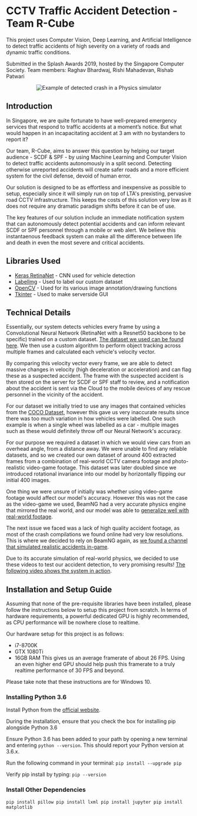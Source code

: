 # CCTV Traffic Accident Detection - Team R-Cube

This project uses Computer Vision, Deep Learning, and Artificial Intelligence to detect traffic accidents of high severity on a variety of roads and dynamic traffic conditions.

Submitted in the Splash Awards 2019, hosted by the Singapore Computer Society.
Team members: Raghav Bhardwaj, Rishi Mahadevan, Rishab Patwari

<p align = "center">
    <img src="readme_src/crash_detection1.png" alt="Example of detected crash in a Physics simulator">
</p>

## Introduction

In Singapore, we are quite fortunate to have well-prepared emergency services that respond to traffic accidents at a moment’s notice. But what would happen in an incapacitating accident at 3 am with no bystanders to report it?

Our team, R-Cube, aims to answer this question by helping our target audience - SCDF & SPF - by using Machine Learning and Computer Vision to detect traffic accidents autonomously in a split second. Detecting otherwise unreported accidents will create safer roads and a more efficient system for the civil defense, devoid of human error.

Our solution is designed to be as effortless and inexpensive as possible to setup, especially since it will simply run on top of LTA's prexisting, pervasive road CCTV infrastructure. This keeps the costs of this solution very low as it does not require any dramatic paradigm shifts before it can be of use.

The key features of our solution include an immediate notification system that can autonomously detect potential accidents and can inform relevant SCDF or SPF personnel through a mobile or web alert. We believe this instantaenous feedback system can make all the difference between life and death in even the most severe and critical accidents.

## Libraries Used

* [Keras RetinaNet](https://github.com/fizyr/keras-retinanet/blob/master/README.md) - CNN used for vehicle detection
* [LabelImg](https://github.com/tzutalin/labelImg) - Used to label our custom dataset
* [OpenCV](https://opencv.org/) - Used for its various image annotation/drawing functions
* [Tkinter](https://tkdocs.com/) - Used to make serverside GUI

## Technical Details

Essentially, our system detects vehicles every frame by using a Convolutional Neural Network (RetinaNet with a Resnet50 backbone to be specific) trained on a custom dataset. [The dataset we used can be found here](). We then use a custom algorithm to perform object tracking across multiple frames and calculated each vehicle's velocity vector.

By comparing this velocity vector every frame, we are able to detect massive changes in velocity (high deceleration or acceleration) and can flag these as a suspected accident. The frame with the suspected accident is then stored on the server for SCDF or SPF staff to review, and a notification about the accident is sent via the Cloud to the mobile devices of any rescue personnel in the vicinity of the accident.

For our dataset we initially tried to use any images that contained vehicles from the [COCO Dataset](http://cocodataset.org/#download), however this gave us very inaccurate results since there was too much variation in how vehicles were labelled. One such example is when a single wheel was labelled as a car - multiple images such as these would definitely throw off our Neural Network's accuracy.

For our purpose we required a dataset in which we would view cars from an overhead angle, from a distance away. We were unable to find any reliable datasets, and so we created our own dataset of around 400 extracted frames from a combination of real-world CCTV camera footage and photo-realistic video-game footage. This dataset was later doubled since we introduced rotational invariance into our model by horizontally flipping our initial 400 images.

One thing we were unsure of initially was whether using video-game footage would affect our model's accuracy. However this was not the case as the video-game we used, BeamNG had a very accurate physics engine that mirrored the real world, and our model was able to [generalize well with real-world footage]().

The next issue we faced was a lack of high quality accident footage, as most of the crash compilations we found online had very low resolutions. This is where we decided to rely on BeamNG again, as [we found a channel that simulated realistic accidents in-game](https://www.youtube.com/channel/UCWjlKMwc6zf_0UuHJWUhWOA). 

Due to its accurate simulation of real-world physics, we decided to use these videos to test our accident detection, to very promising results! [The following video shows the system in action]().

## Installation and Setup Guide

Assuming that none of the pre-requisite libraries have been installed, please follow the instructions below to setup this project from scratch. In terms of hardware requirements, a powerful dedicated GPU is highly recommended, as CPU performance will be nowhere close to realtime.

Our hardware setup for this project is as follows:
* i7-8700K
* GTX 1080Ti
* 16GB RAM
This gives us an average framerate of about 26 FPS. Using an even higher end GPU should help push this framerate to a truly realtime performance of 30 FPS and beyond.

Please take note that these instructions are for Windows 10.

### Installing Python 3.6

Install Python from the [official website](https://www.python.org/downloads/).

During the installation, ensure that you check the box for installing pip alongside Python 3.6

Ensure Python 3.6 has been added to your path by opening a new terminal and entering `python --version`. This should report your Python version at 3.6.x.

Run the following command in your terminal: `pip install --upgrade pip`

Verify pip install by typing: `pip --version`

### Install Other Dependencies

`pip install pillow
pip install lxml
pip install jupyter
pip install matplotlib`




